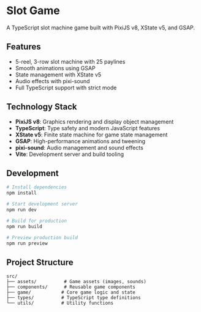 # Slot Game

A TypeScript slot machine game built with PixiJS v8, XState v5, and GSAP.

## Features

- 5-reel, 3-row slot machine with 25 paylines
- Smooth animations using GSAP
- State management with XState v5
- Audio effects with pixi-sound
- Full TypeScript support with strict mode

## Technology Stack

- **PixiJS v8**: Graphics rendering and display object management
- **TypeScript**: Type safety and modern JavaScript features
- **XState v5**: Finite state machine for game state management
- **GSAP**: High-performance animations and tweening
- **pixi-sound**: Audio management and sound effects
- **Vite**: Development server and build tooling

## Development

```bash
# Install dependencies
npm install

# Start development server
npm run dev

# Build for production
npm run build

# Preview production build
npm run preview
```

## Project Structure

```
src/
├── assets/          # Game assets (images, sounds)
├── components/      # Reusable game components
├── game/           # Core game logic and state
├── types/          # TypeScript type definitions
└── utils/          # Utility functions
```